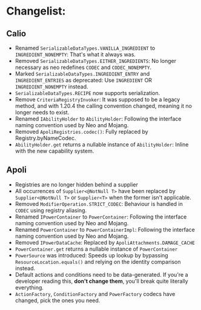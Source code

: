 # Changelist:

## Calio

* Renamed `SerializableDataTypes.VANILLA_INGREDIENT` to `INGREDIENT_NONEMPTY`: That's what it always was.
* Removed `SerializableDataTypes.EITHER_INGREDIENTS`: No longer necessary as neo redefines `CODEC` and `CODEC_NONEMPTY`.
* Marked `SerializableDataTypes.INGREDIENT_ENTRY` and `INGREDIENT_ENTRIES` as deprecated: Use `INGREDIENT`
  OR `INGREDIENT_NONEMPTY` instead.
* `SerializableDataTypes.RECIPE` now supports serialization.
* Remove `CriteriaRegistryInvoker`: It was supposed to be a legacy method, and with 1.20.4 the calling convention
  changed, meaning it no longer needs to exist.
* Renamed `IAbilityHolder` to `AbilityHolder`: Following the interface naming convention used by Neo and Mojang.
* Removed `ApoliRegistries.codec()`: Fully replaced by Registry.byNameCodec.
* `AbilityHolder.get` returns a nullable instance of `AbilityHolder`: Inline with the new capability system.

## Apoli

* Registries are no longer hidden behind a supplier
* All occurrences of `Supplier<@NotNull T>` have been replaced by `Supplier<@NotNull T>` or `Supplier<T>` when the
  former isn't applicable.
* Removed `ModifierOperation.STRICT_CODEC`: Behaviour is handled in `CODEC` using registry aliasing.
* Renamed `IPowerContainer` to `PowerContainer`: Following the interface naming convention used by Neo and Mojang.
* Renamed `PowerContainer` to `PowerContainerImpl`: Following the interface naming convention used by Neo and Mojang.
* Removed `IPowerDataCache`: Replaced by `ApoliAttachments.DAMAGE_CACHE`
* `PowerContainer.get` returns a nullable instance of `PowerContainer`
* `PowerSource` was introduced: Speeds up lookup by bypassing `ResourceLocation.equals()` and relying on the identity
  comparison instead.
* Default actions and conditions need to be data-generated. If you're a developer reading this, **don't change them**,
  you'll break quite literally everything.
* `ActionFactory`, `ConditionFactory` and `PowerFactory` codecs have changed, pick the ones you need.